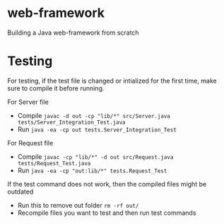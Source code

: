 # web-framework
Building a Java web-framework from scratch

# Testing 
For testing, if the test file is changed or intialized for the first time, make sure to compile it before running.

For Server file
 - Compile `javac -d out -cp "lib/*" src/Server.java tests/Server_Integration_Test.java`
 - Run `java -ea -cp out tests.Server_Integration_Test`

For Request file
 - Compile `javac -cp "lib/*" -d out src/Request.java tests/Request_Test.java`
 - Run `java -ea -cp "out:lib/*" tests.Request_Test`
 

If the test command does not work, then the compiled files might be outdated
 - Run this to remove out folder `rm -rf out/`
 - Recompile files you want to test and then run test commands

